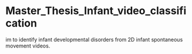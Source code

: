 # Master_Thesis_Infant_video_classification
im to identify infant developmental disorders from 2D infant spontaneous movement videos.
